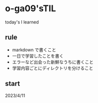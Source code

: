 # o-ga09'sTIL

today's I learned

## rule 

- markdown で書くこと
- 一日で学習したことを書く
- エラーなど出会った新鮮なうちに書くこと
- 学習内容ごとにディレクトリを分けること

## start 
2023/4/11